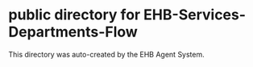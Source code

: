 # public directory for EHB-Services-Departments-Flow

This directory was auto-created by the EHB Agent System.